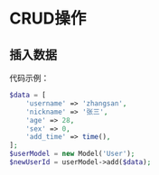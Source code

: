 # CRUD操作

## 插入数据

代码示例：
```php
$data = [
    'username' => 'zhangsan',
    'nickname' => '张三',
    'age' => 28,
    'sex' => 0,
    'add_time' => time(),
];
$userModel = new Model('User');
$newUserId = userModel->add($data);
```
